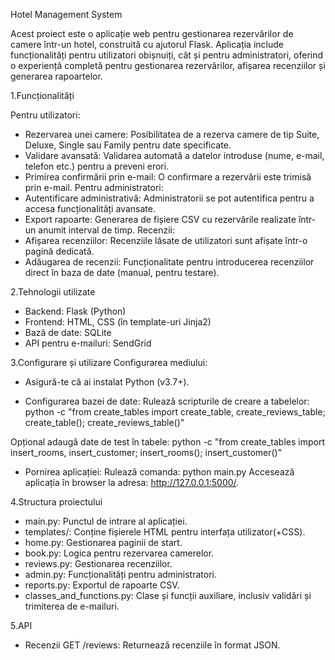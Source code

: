 Hotel Management System

Acest proiect este o aplicație web pentru gestionarea rezervărilor de camere într-un hotel, construită cu ajutorul Flask. Aplicația include funcționalități pentru utilizatori obișnuiți, cât și pentru administratori, oferind o experiență completă pentru gestionarea rezervărilor, afișarea recenziilor și generarea rapoartelor.

1.Funcționalități

Pentru utilizatori:
- Rezervarea unei camere: Posibilitatea de a rezerva camere de tip Suite, Deluxe, Single sau Family pentru date specificate.
- Validare avansată: Validarea automată a datelor introduse (nume, e-mail, telefon etc.) pentru a preveni erori.
- Primirea confirmării prin e-mail: O confirmare a rezervării este trimisă prin e-mail.
Pentru administratori:
- Autentificare administrativă: Administratorii se pot autentifica pentru a accesa funcționalități avansate.
- Export rapoarte: Generarea de fișiere CSV cu rezervările realizate într-un anumit interval de timp.
Recenzii:
- Afișarea recenziilor: Recenziile lăsate de utilizatori sunt afișate într-o pagină dedicată.
- Adăugarea de recenzii: Funcționalitate pentru introducerea recenziilor direct în baza de date (manual, pentru testare).

2.Tehnologii utilizate
- Backend: Flask (Python)
- Frontend: HTML, CSS (în template-uri Jinja2)
- Bază de date: SQLite
- API pentru e-mailuri: SendGrid

3.Configurare și utilizare
Configurarea mediului:
- Asigură-te că ai instalat Python (v3.7+).

- Configurarea bazei de date:
Rulează scripturile de creare a tabelelor:
python -c "from create_tables import create_table, create_reviews_table; create_table(); create_reviews_table()"

Opțional adaugă date de test în tabele:
python -c "from create_tables import insert_rooms, insert_customer; insert_rooms(); insert_customer()"

- Pornirea aplicației:
Rulează comanda: python main.py
Accesează aplicația în browser la adresa: http://127.0.0.1:5000/.

4.Structura proiectului
- main.py: Punctul de intrare al aplicației.
- templates/: Conține fișierele HTML pentru interfața utilizator(+CSS).
- home.py: Gestionarea paginii de start.
- book.py: Logica pentru rezervarea camerelor.
- reviews.py: Gestionarea recenziilor.
- admin.py: Funcționalități pentru administratori.
- reports.py: Exportul de rapoarte CSV.
- classes_and_functions.py: Clase și funcții auxiliare, inclusiv validări și trimiterea de e-mailuri.

5.API
- Recenzii
GET /reviews: Returnează recenziile în format JSON.
